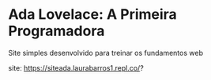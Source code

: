 # Ada Lovelace: A Primeira Programadora 

Site simples desenvolvido para treinar os fundamentos web

site:
https://siteada.laurabarros1.repl.co/?
